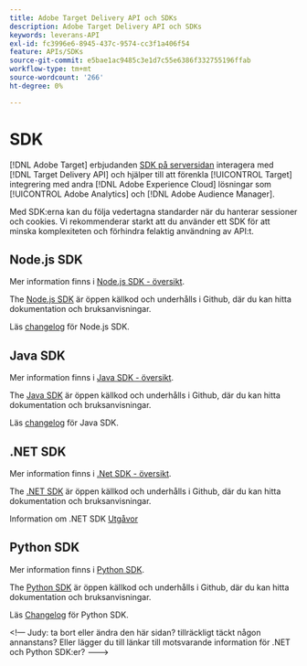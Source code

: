 ```yaml
---
title: Adobe Target Delivery API och SDKs
description: Adobe Target Delivery API och SDKs
keywords: leverans-API
exl-id: fc3996e6-8945-437c-9574-cc3f1a406f54
feature: APIs/SDKs
source-git-commit: e5bae1ac9485c3e1d7c55e6386f332755196ffab
workflow-type: tm+mt
source-wordcount: '266'
ht-degree: 0%

---
```


# SDK

[!DNL Adobe Target] erbjudanden [SDK på serversidan](../../implement/server-side/server-side-overview.md) interagera med [!DNL Target Delivery API] och hjälper till att förenkla [!UICONTROL Target] integrering med andra [!DNL Adobe Experience Cloud] lösningar som [!UICONTROL Adobe Analytics] och [!DNL Adobe Audience Manager].

Med SDK:erna kan du följa vedertagna standarder när du hanterar sessioner och cookies. Vi rekommenderar starkt att du använder ett SDK för att minska komplexiteten och förhindra felaktig användning av API:t.

## Node.js SDK

Mer information finns i [Node.js SDK - översikt](/help/dev/implement/server-side/node-js/overview.md).

The [Node.js SDK](https://github.com/adobe/target-nodejs-sdk) är öppen källkod och underhålls i Github, där du kan hitta dokumentation och bruksanvisningar.

Läs [changelog](https://github.com/adobe/target-nodejs-sdk/blob/main/CHANGELOG.md) för Node.js SDK.

## Java SDK

Mer information finns i [Java SDK - översikt](/help/dev/implement/server-side/java/overview.md).

The [Java SDK](https://github.com/adobe/target-java-sdk) är öppen källkod och underhålls i Github, där du kan hitta dokumentation och bruksanvisningar.

Läs [changelog](https://github.com/adobe/target-java-sdk/blob/main/CHANGELOG.md) för Java SDK.

## .NET SDK

Mer information finns i [.Net SDK - översikt](/help/dev/implement/server-side/net/overview.md).

The [.NET SDK](https://github.com/adobe/target-dotnet-sdk) är öppen källkod och underhålls i Github, där du kan hitta dokumentation och bruksanvisningar.

Information om .NET SDK [Utgåvor](https://github.com/adobe/target-dotnet-sdk/releases)

## Python SDK

Mer information finns i [Python SDK](/help/dev/implement/server-side/python/overview.md).

The [Python SDK](https://github.com/adobe/target-python-sdk) är öppen källkod och underhålls i Github, där du kan hitta dokumentation och bruksanvisningar.

Läs [Changelog](https://github.com/adobe/target-python-sdk/blob/master/CHANGELOG.md) för Python SDK.

&lt;!— Judy: ta bort eller ändra den här sidan? tillräckligt täckt någon annanstans? Eller lägger du till länkar till motsvarande information för .NET och Python SDK:er? --->
